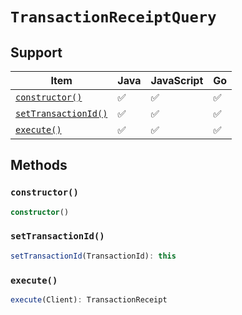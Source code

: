 # `TransactionReceiptQuery`

## Support

| Item | Java | JavaScript | Go
| - | - | - | - |
| [`constructor()`](#new) | ✅ | ✅ | ✅
| [`setTransactionId()`](#setTransactionId) | ✅ | ✅ | ✅
| [`execute()`](#execute) | ✅ | ✅ | ✅

## Methods

### `constructor()`

```typescript
constructor()
```

### `setTransactionId()`

```typescript
setTransactionId(TransactionId): this
```

### `execute()`

```typescript
execute(Client): TransactionReceipt
```
